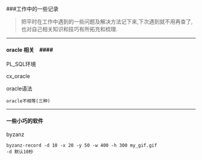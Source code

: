 ###工作中的一些记录
> 把平时在工作中遇到的一些问题及解决方法记下来,下次遇到就不用再查了,也对自己相关知识和技巧有所拓充和梳理.
*********
#### __oracle 相关__　####

PL_SQL环境

cx_oracle

oracle语法

	oracle不相等(三种)


*******

#### __一些小巧的软件__ ####
byzanz

	byzanz-record -d 10 -x 20 -y 50 -w 400 -h 300 my_gif.gif
	-d 默认10秒

